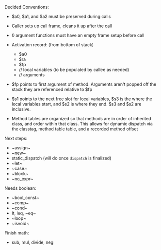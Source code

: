 Decided Conventions:

- $a0, $a1, and $a2 must be preserved during calls

- Caller sets up call frame, cleans it up after the call

- 0 argument functions must have an empty frame setup before call

- Activation record:
  (from bottom of stack)
  - $a0
  - $ra
  - $fp
  - // local variables (to be populated by callee as needed)
  - // arguments

- $fp points to first argument of method. Arguments aren't popped off the stack they are referenced relative to $fp

- $s1 points to the next free slot for local variables, $s3 is the where the local variables start, and $s2 is where they end. $s3 and $s2 are inclusive.

- Method tables are organized so that methods are in order of inherited class, and order within that class. This allows for dynamic dispatch via the classtag, method table table, and a recorded method offset


Next steps:
- ~assign~
- ~new~
- static_dispatch (will do once `dispatch` is finalized)
- ~let~
- ~case~
- ~block~
- ~no_expr~

Needs boolean:
- ~bool_const~
- ~comp~
- ~cond~
- lt, leq, ~eq~
- ~loop~
- ~isvoid~

Finish math:
- sub, mul, divide, neg